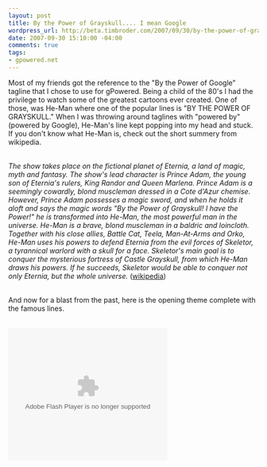```yaml
--- 
layout: post
title: By the Power of Grayskull.... I mean Google
wordpress_url: http://beta.timbroder.com/2007/09/30/by-the-power-of-grayskull-i-mean-google/
date: 2007-09-30 15:10:00 -04:00
comments: true
tags: 
- gpowered.net
---
```

Most of my friends got the reference to the "By the Power of Google" tagline that I chose to use for gPowered.  Being a child of the 80's I had the privilege to watch some of the greatest cartoons ever created.  One of those, was He-Man where one of the popular lines is "BY THE POWER OF GRAYSKULL."  When I was throwing around taglines with "powered by" (powered by Google), He-Man's line kept popping into my head and stuck.  If you don't know what He-Man is, check out the short summery from wikipedia.<br /><br />

<i>The show takes place on the fictional planet of Eternia, a land of magic, myth and fantasy. The show's lead character is Prince Adam, the young son of Eternia's rulers, King Randor and Queen Marlena. Prince Adam is a seemingly cowardly, blond muscleman dressed in a Cote d'Azur chemise. However, Prince Adam possesses a magic sword, and when he holds it aloft and says the magic words "By the Power of Grayskull! I have the Power!" he is transformed into He-Man, the most powerful man in the universe. He-Man is a brave, blond muscleman in a baldric and loincloth. Together with his close allies, Battle Cat, Teela, Man-At-Arms and Orko, He-Man uses his powers to defend Eternia from the evil forces of Skeletor, a tyrannical warlord with a skull for a face. Skeletor's main goal is to conquer the mysterious fortress of Castle Grayskull, from which He-Man draws his powers. If he succeeds, Skeletor would be able to conquer not only Eternia, but the whole universe.</i> (<a href="http://en.wikipedia.org/wiki/He-Man_and_the_Masters_of_the_Universe">wikipedia</a>)<br /><br />

And now for a blast from the past, here is the opening theme complete with the famous lines.<br /><br />

<object width="320" height="266" class="BLOG_video_class" id="BLOG_video-5a8e0c62911ca6f8" classid="clsid:D27CDB6E-AE6D-11cf-96B8-444553540000" codebase="http://download.macromedia.com/pub/shockwave/cabs/flash/swflash.cab#version=6,0,40,0"><param name="movie" value="http://www.blogger.com/img/videoplayer.swf?videoUrl=http%3A%2F%2Fv1.nonxt5.googlevideo.com%2Fvideoplayback%3Fid%3D5a8e0c62911ca6f8%26itag%3D5%26begin%3D0%26len%3D86400000%26app%3Dblogger%26et%3Dplay%26el%3DEMBEDDED%26ip%3D0.0.0.0%26ipbits%3D0%26expire%3D1272042497%26sparams%3Did%252Citag%252Cip%252Cipbits%252Cexpire%26signature%3DA0E4AC19CF29D1325883EE431BE6F6841E9987C.4480A6CCFC7C63A4F5768B82D411FC4D769C1CEE%26key%3Dck1&amp;thumbnailUrl=http%3A%2F%2Fvideo.google.com%2FThumbnailServer2%3Fapp%3Dblogger%26contentid%3D5a8e0c62911ca6f8%26offsetms%3D5000%26itag%3Dw320%26sigh%3D0QY8-m2Q95BimEhZKWLnFSaOWXg&amp;messagesUrl=video.google.com%2FFlashUiStrings.xlb%3Fframe%3Dflashstrings%26hl%3Den&amp;nogvlm=1">
</param><param name="bgcolor" value="#FFFFFF">
<embed width="320" height="266" src="http://www.blogger.com/img/videoplayer.swf?videoUrl=http%3A%2F%2Fv1.nonxt5.googlevideo.com%2Fvideoplayback%3Fid%3D5a8e0c62911ca6f8%26itag%3D5%26begin%3D0%26len%3D86400000%26app%3Dblogger%26et%3Dplay%26el%3DEMBEDDED%26ip%3D0.0.0.0%26ipbits%3D0%26expire%3D1272042497%26sparams%3Did%252Citag%252Cip%252Cipbits%252Cexpire%26signature%3DA0E4AC19CF29D1325883EE431BE6F6841E9987C.4480A6CCFC7C63A4F5768B82D411FC4D769C1CEE%26key%3Dck1&amp;thumbnailUrl=http%3A%2F%2Fvideo.google.com%2FThumbnailServer2%3Fapp%3Dblogger%26contentid%3D5a8e0c62911ca6f8%26offsetms%3D5000%26itag%3Dw320%26sigh%3D0QY8-m2Q95BimEhZKWLnFSaOWXg&amp;messagesUrl=video.google.com%2FFlashUiStrings.xlb%3Fframe%3Dflashstrings%26hl%3Den&amp;nogvlm=1" type="application/x-shockwave-flash"></embed></param></object>
